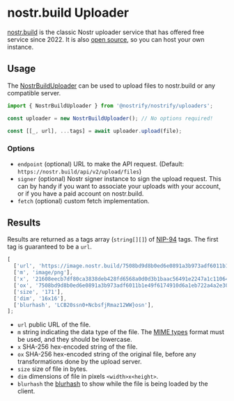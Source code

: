 # nostr.build Uploader

[nostr.build](https://nostr.build) is the classic Nostr uploader service that has offered free service since 2022. It is also [open source](https://github.com/nostrbuild/nostr.build), so you can host your own instance.

## Usage

The [NostrBuildUploader](https://jsr.io/@nostrify/nostrify/doc/uploaders/~/NostrBuildUploader) can be used to upload files to nostr.build or any compatible server.

```ts
import { NostrBuildUploader } from '@nostrify/nostrify/uploaders';

const uploader = new NostrBuildUploader(); // No options required!

const [[_, url], ...tags] = await uploader.upload(file);
```

### Options

- `endpoint` (optional) URL to make the API request. (Default: `https://nostr.build/api/v2/upload/files`)
- `signer` (optional) Nostr signer instance to sign the upload request. This can by handy if you want to associate your uploads with your account, or if you have a paid account on nostr.build.
- `fetch` (optional) custom fetch implementation.

## Results

Results are returned as a tags array (`string[][]`) of [NIP-94] tags. The first tag is guaranteed to be a `url`.

```ts
[
  ['url', 'https://image.nostr.build/7508bd9d8b0ed6e0891a3b973adf6011b1e49f6174910d6a1eb722a4a2e30539.png'],
  ['m', 'image/png'],
  ['x', '21608eecb7df80ca3838deb428fd6568a0d0d3b1baac56491e2247a1c110649a'],
  ['ox', '7508bd9d8b0ed6e0891a3b973adf6011b1e49f6174910d6a1eb722a4a2e30539'],
  ['size', '171'],
  ['dim', '16x16'],
  ['blurhash', 'LCB20ssn0+NcbsfjRmaz12WW}osn'],
];
```

- `url` public URL of the file.
- `m` string indicating the data type of the file. The [MIME types](https://developer.mozilla.org/en-US/docs/Web/HTTP/Basics_of_HTTP/MIME_types/Common_types) format must be used, and they should be lowercase.
- `x` SHA-256 hex-encoded string of the file.
- `ox` SHA-256 hex-encoded string of the original file, before any transformations done by the upload server.
- `size` size of file in bytes.
- `dim` dimensions of file in pixels `<width>x<height>`.
- `blurhash` the [blurhash](https://github.com/woltapp/blurhash) to show while the file is being loaded by the client.

[NIP-94]: https://github.com/nostr-protocol/nips/blob/master/94.md
